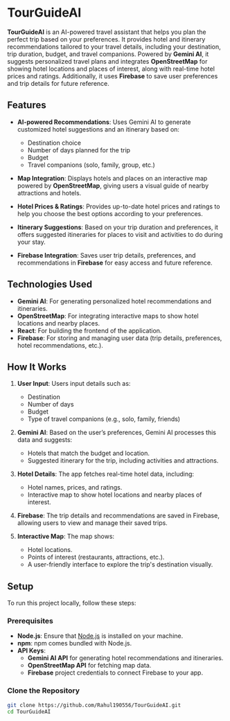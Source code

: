# TourGuideAI

**TourGuideAI** is an AI-powered travel assistant that helps you plan the perfect trip based on your preferences. It provides hotel and itinerary recommendations tailored to your travel details, including your destination, trip duration, budget, and travel companions. Powered by **Gemini AI**, it suggests personalized travel plans and integrates **OpenStreetMap** for showing hotel locations and places of interest, along with real-time hotel prices and ratings. Additionally, it uses **Firebase** to save user preferences and trip details for future reference.

## Features

- **AI-powered Recommendations**: Uses Gemini AI to generate customized hotel suggestions and an itinerary based on:
  - Destination choice
  - Number of days planned for the trip
  - Budget
  - Travel companions (solo, family, group, etc.)

- **Map Integration**: Displays hotels and places on an interactive map powered by **OpenStreetMap**, giving users a visual guide of nearby attractions and hotels.

- **Hotel Prices & Ratings**: Provides up-to-date hotel prices and ratings to help you choose the best options according to your preferences.

- **Itinerary Suggestions**: Based on your trip duration and preferences, it offers suggested itineraries for places to visit and activities to do during your stay.

- **Firebase Integration**: Saves user trip details, preferences, and recommendations in **Firebase** for easy access and future reference.

## Technologies Used

- **Gemini AI**: For generating personalized hotel recommendations and itineraries.
- **OpenStreetMap**: For integrating interactive maps to show hotel locations and nearby places.
- **React**: For building the frontend of the application.
- **Firebase**: For storing and managing user data (trip details, preferences, hotel recommendations, etc.).

## How It Works

1. **User Input**: Users input details such as:
   - Destination
   - Number of days
   - Budget
   - Type of travel companions (e.g., solo, family, friends)

2. **Gemini AI**: Based on the user’s preferences, Gemini AI processes this data and suggests:
   - Hotels that match the budget and location.
   - Suggested itinerary for the trip, including activities and attractions.

3. **Hotel Details**: The app fetches real-time hotel data, including:
   - Hotel names, prices, and ratings.
   - Interactive map to show hotel locations and nearby places of interest.

4. **Firebase**: The trip details and recommendations are saved in Firebase, allowing users to view and manage their saved trips.

5. **Interactive Map**: The map shows:
   - Hotel locations.
   - Points of interest (restaurants, attractions, etc.).
   - A user-friendly interface to explore the trip's destination visually.

## Setup

To run this project locally, follow these steps:

### Prerequisites

- **Node.js**: Ensure that [Node.js](https://nodejs.org/) is installed on your machine.
- **npm**: npm comes bundled with Node.js.
- **API Keys**:
  - **Gemini AI API** for generating hotel recommendations and itineraries.
  - **OpenStreetMap API** for fetching map data.
  - **Firebase** project credentials to connect Firebase to your app.

### Clone the Repository

```bash
git clone https://github.com/Rahul190556/TourGuideAI.git
cd TourGuideAI
